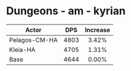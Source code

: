 # Dungeons - am - kyrian
| Actor | DPS | Increase |
|---|:---:|:---:|
|Pelagos-CM-HA|4803|3.42%|
|Kleia-HA|4705|1.31%|
|Base|4644|0.00%|
